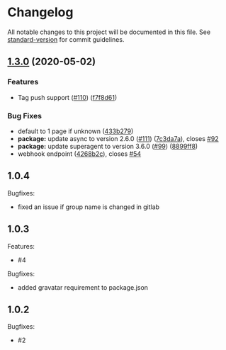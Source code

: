 # Changelog

All notable changes to this project will be documented in this file. See [standard-version](https://github.com/conventional-changelog/standard-version) for commit guidelines.

## [1.3.0](https://github.com/Strider-CD/strider-gitlab/compare/v1.2.2...v1.3.0) (2020-05-02)


### Features

* Tag push support ([#110](https://github.com/Strider-CD/strider-gitlab/issues/110)) ([f7f8d61](https://github.com/Strider-CD/strider-gitlab/commit/f7f8d618fe0cc26305e4adc297dde9d01f0d29fc))


### Bug Fixes

* default to 1 page if unknown ([433b279](https://github.com/Strider-CD/strider-gitlab/commit/433b279725e6240d2d161cfce5e077446a855731))
* **package:** update async to version 2.6.0 ([#111](https://github.com/Strider-CD/strider-gitlab/issues/111)) ([7c3da7a](https://github.com/Strider-CD/strider-gitlab/commit/7c3da7a8bfd1acc2d6ea439bd0d9b769a68faf3c)), closes [#92](https://github.com/Strider-CD/strider-gitlab/issues/92)
* **package:** update superagent to version 3.6.0 ([#99](https://github.com/Strider-CD/strider-gitlab/issues/99)) ([8899ff8](https://github.com/Strider-CD/strider-gitlab/commit/8899ff866e751afb1ad900a14ca6eb897a6682a0))
* webhook endpoint ([4268b2c](https://github.com/Strider-CD/strider-gitlab/commit/4268b2cc31311276a01cf8fd9e1f0050ecca13a7)), closes [#54](https://github.com/Strider-CD/strider-gitlab/issues/54)

## 1.0.4

Bugfixes:

  - fixed an issue if group name is changed in gitlab

## 1.0.3

Features:

  - #4

Bugfixes:

  - added gravatar requirement to package.json

## 1.0.2

Bugfixes:

  - #2
